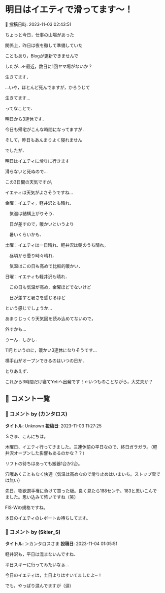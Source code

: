 # 明日はイエティで滑ってます～！

📅 投稿日時: 2023-11-03 02:43:51

ちょっと今日，仕事の山場があった


関係上，昨日は夜を徹して準備していた


こともあり，Blogが更新できませんで


したが…←最近，数日に1回ヤマ場がないか？





生きてます．


…いや，ほとんど死んでますが，かろうじて


生きてます…





ってなことで．


明日から3連休です．


今日も帰宅がこんな時間になってますが．


そして，昨日もあんまりよく寝れません


でしたが．





明日はイエティに滑りに行きます





滑らないと死ぬので…





この3日間の天気ですが，


イエティは天気がよさそうですね…





金曜：イエティ，軽井沢とも晴れ．


　気温は結構上がりそう．


　日が差すので，暖かいというより


　暑いくらいかも．





土曜：イエティは一日晴れ．軽井沢は朝のうち晴れ，


　昼頃から曇り時々晴れ．


　気温はこの日も高めで比較的暖かい．





日曜：イエティも軽井沢も晴れ．


　この日も気温が高め，金曜ほどでないけど


　日が差すと暑さを感じるほど





という感じでしょうか…


あまりじっくり天気図を読み込めてないので，


外すかも…





うーん．しかし．


11月というのに，暖かい3連休になりそうです…


横手山がオープンできるのはいつの日か．





とりあえず．


これから3時間だけ寝てYetiへ出発です！←いつものことながら，大丈夫か？

## 💬 コメント一覧

### 💬 コメント by (カンタロス)
**タイトル**: Unknown
**投稿日**: 2023-11-03 11:27:25

Ｓさま、こんにちは。



木曜日、イエティ行ってきました。三連休前の平日なので、終日ガラガラ。（軽井沢オープンした影響もあるのかな？？）

リフトの待ちはあっても搬器1台か2台。

穴哦あくこともなく快適（気温は高めなので滑り止めはいまいち。ストップ雪では無い）



先日、物欲選手権に負けて買った板。良く見たら188センチ。183と思いこんでました。思い込みて怖いですね（笑）

FIS-Wの規格ですね。

本日のイエティのレポートお待ちしてます。

### 💬 コメント by (Skier_S)
**タイトル**: ＞カンタロスさま
**投稿日**: 2023-11-04 01:05:51

軽井沢も，平日は混まないんですね．

平日スキーに行ってみたいなぁ…

今日のイエティは，土日よりはすいてましたよ~！

でも，やっぱり混んでますが（涙）

